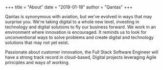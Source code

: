 +++
title = "About"
date = "2019-01-18"
author = "Qantas"
+++

Qantas is synonymous with aviation, but we've evolved in ways that may surprise you. We're taking digital to a whole new level, investing in technology and digital solutions to fly our business forward. We work in an environment where innovation is encouraged. It reminds us to look for unconventional ways to solve problems and create digital and technology solutions that may not yet exist. 

Passionate about customer innovation, the Full Stack Software Engineer will have a strong track record in cloud-based, Digital projects leveraging Agile principles and ways of working.  